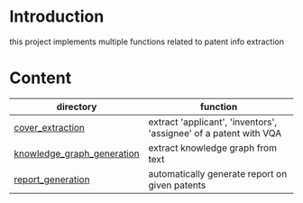 # Introduction

this project implements multiple functions related to patent info extraction

# Content

| directory | function |
|-----------|----------|
| [cover_extraction](./cover_extraction) | extract 'applicant', 'inventors', 'assignee' of a patent with VQA |
| [knowledge_graph_generation](./knowledge_graph_generation) | extract knowledge graph from text |
| [report_generation](./report_generation) | automatically generate report on given patents |
